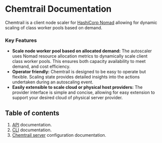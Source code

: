 # Chemtrail Documentation

Chemtrail is a client node scaler for [HashiCorp Nomad](https://www.nomadproject.io/) allowing for dynamic scaling of class worker pools based on demand.

### Key Features
* __Scale node worker pool based on allocated demand:__ The autoscaler uses Nomad resource allocation metrics to dynamically scale client class worker pools. This ensures both capacity availability to meet demand, and cost efficiency.
* __Operator friendly:__ Chemtrail is designed to be easy to operate but flexible. Scaling state provides detailed insights into the actions undertaken during an autoscaling event.
* __Easily extensible to scale cloud or physical host providers:__ The provider interface is simple and concise, allowing for easy extension to support your desired cloud of physical server provider.

## Table of contents
1. [API](./api) documentation.
1. [CLI](./commands) documentation.
1. [Chemtrail server](./configuration) configuration documentation.
